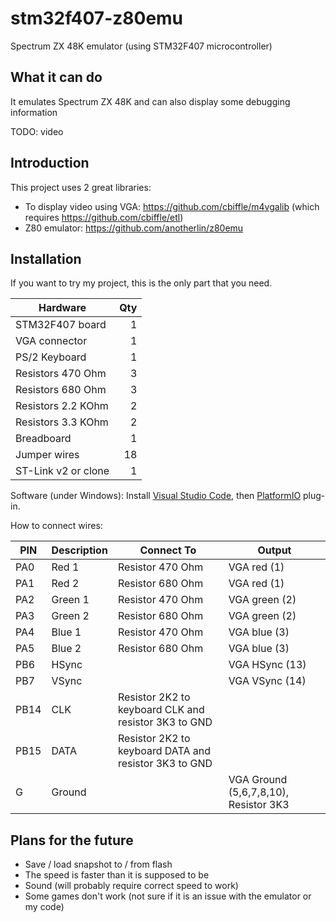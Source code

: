 # stm32f407-z80emu
Spectrum ZX 48K emulator (using STM32F407 microcontroller)

## What it can do
It emulates Spectrum ZX 48K and can also display some debugging information

TODO: video

## Introduction
This project uses 2 great libraries:
* To display video using VGA: https://github.com/cbiffle/m4vgalib (which requires https://github.com/cbiffle/etl)
* Z80 emulator: https://github.com/anotherlin/z80emu

## Installation
If you want to try my project, this is the only part that you need.

| Hardware      |    Qty|
| ------------- | -----:|
| STM32F407 board | 1
| VGA connector | 1
| PS/2 Keyboard | 1
| Resistors 470 Ohm | 3
| Resistors 680 Ohm | 3
| Resistors 2.2 KOhm | 2
| Resistors 3.3 KOhm | 2
| Breadboard | 1
| Jumper wires | 18
| ST-Link v2 or clone | 1

Software (under Windows): Install [Visual Studio Code](https://code.visualstudio.com/), then [PlatformIO](http://docs.platformio.org/en/latest/ide/vscode.html) plug-in.

How to connect wires:

| PIN | Description | Connect To | Output |
| --- | ----------- | ---------- | ------ |
| PA0 | Red 1 | Resistor 470 Ohm | VGA red (1)
| PA1 | Red 2 | Resistor 680 Ohm | VGA red (1)
| PA2 | Green 1 | Resistor 470 Ohm | VGA green (2)
| PA3 | Green 2 | Resistor 680 Ohm | VGA green (2)
| PA4 | Blue 1 | Resistor 470 Ohm | VGA blue (3)
| PA5 | Blue 2 | Resistor 680 Ohm | VGA blue (3)
| PB6 | HSync | | VGA HSync (13)
| PB7 | VSync | | VGA VSync (14)
| PB14 | CLK | Resistor 2K2 to keyboard CLK and resistor 3K3 to GND
| PB15 | DATA | Resistor 2K2 to keyboard DATA and resistor 3K3 to GND
| G | Ground | | VGA Ground (5,6,7,8,10), Resistor 3K3

## Plans for the future
* Save / load snapshot to / from flash
* The speed is faster than it is supposed to be
* Sound (will probably require correct speed to work)
* Some games don't work (not sure if it is an issue with the emulator or my code)
